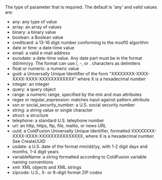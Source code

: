 The type of parameter that is required. The default is 'any' and valid values are:

- any: any type of value
- array: an array of values
- binary: a binary value
- boolean: a Boolean value
- creditcard: a 13-16 digit number conforming to the mod10 algorithm
- date or time: a date-time value
- email: a valid e-mail address
- eurodate: a date-time value. Any date part must be in the format dd/mm/yy. The format can use /, -, or . characters as delimiters
- float or numeric: a numeric value
- guid: a Universally Unique Identifier of the form "XXXXXXXX-XXXX-XXXX-XXXX-XXXXXXXXXXXX" where X is a hexadecimal number
- integer: an integer
- query: a query object
- range: a numeric range, specified by the min and max attributes
- regex or regular_expression: matches input against pattern attribute
- ssn or social_security_number: a U.S. social security number
- string: a string value or single character
- struct: a structure
- telephone: a standard U.S. telephone number
- url: an http, https, ftp, file, mailto, or news URL
- uuid: a ColdFusion Universally Unique Identifier, formatted XXXXXXXX-XXXX-XXXX-XXXXXXXXXXXXXXX, where X is a hexadecimal number. See CreateUUID
- usdate: a U.S. date of the format mm/dd/yy, with 1-2 digit days and months, 1-4 digit years
- variableName: a string formatted according to ColdFusion variable naming conventions
- xml: XML objects and XML strings
- zipcode: U.S., 5- or 9-digit format ZIP codes